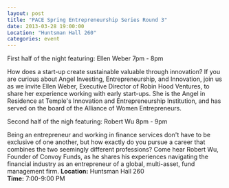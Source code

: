 ```yaml
---
layout: post
title: "PACE Spring Entrepreneurship Series Round 3"
date: 2013-03-28 19:00:00
Location: "Huntsman Hall 260"
categories: event
---
```

First half of the night featuring: Ellen Weber 7pm - 8pm 

How does a start-up create sustainable valuable through innovation? If you are curious about Angel Investing, Entrepreneurship, and Innovation, join us as we invite Ellen Weber, Executive Director of Robin Hood Ventures, to share her experience working with early start-ups. She is the Angel in Residence at Temple's Innovation and Entrepreneurship Institution, and has served on the board of the Alliance of Women Entrepreneurs.

Second half of the nigh featuring: Robert Wu 8pm - 9pm

Being an entrepreneur and working in finance services don't have to be exclusive of one another, but how exactly do you pursue a career that combines the two seemingly different professions? Come hear Robert Wu, Founder of Convoy Funds, as he shares his experiences navigating the financial industry as an entrepreneur of a global, multi-asset, fund management firm.
**Location:** Huntsman Hall 260 <br />
**Time:** 7:00-9:00 PM
